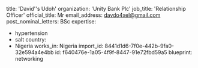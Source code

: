 title: 'David''s Udoh'
organization: 'Unity Bank Plc'
job_title: 'Relationship Officer'
official_title: Mr
email_address: davdo4xel@gmail.com
post_nominal_letters: BSc
expertise:
  - hypertension
  - salt
country:
  - Nigeria
works_in: Nigeria
import_id: 8441d1d6-7f0e-442b-9fa0-32e594a4e4bb
id: f640476e-1a05-4f9f-8447-91e72fbd59a5
blueprint: networking
